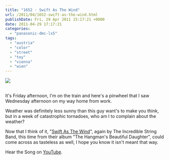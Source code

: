 ```yaml
---
title: "1652 - Swift As The Wind"
url: /2011/04/1652-swift-as-the-wind.html
publishDate: Fri, 29 Apr 2011 15:17:21 +0000
date: 2011-04-29 17:17:21
categories: 
  - "panasonic-dmc-lx5"
tags: 
  - "austria"
  - "color"
  - "street"
  - "toy"
  - "vienna"
  - "wien"
---
```

<div class="container">
<div class="center"><a target="_blank" href="https://d25zfm9zpd7gm5.cloudfront.net/1200x1200/2011/20110427_181954_ps.jpg"><img src="https://d25zfm9zpd7gm5.cloudfront.net/0600x0600/2011/20110427_181954_ps.jpg" /></a></div>
</div>
<br />

It's Friday afternoon, I'm on the train and here's a pinwheel that I saw Wednesday afternoon on my way home from work.


Weather was definitely less sunny than this guy want's to make you think, but in a week of catastrophic tornadoes, who am I to complain about the weather?

Now that I think of it, "<a target="_blank" href="http://www.lyricsmode.com/lyrics/i/incredible_string_band/swift_as_the_wind.html">Swift As The Wind</a>", again by The Incredible String Band, this time from their album "The Hangman's Beautiful Daughter", could come across as tasteless as well, I hope you know it isn't meant that way.

Hear the Song on <a target="_blank"  href="http://www.youtube.com/watch?v=dmI0AAoFT5Q">YouTube</a>.
